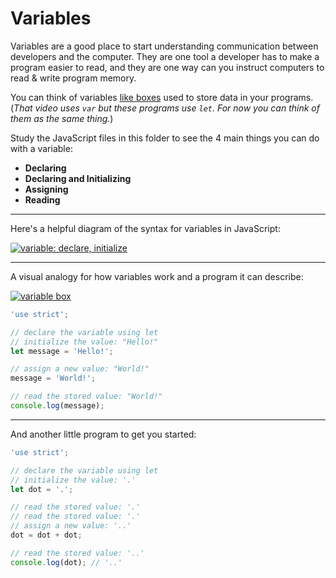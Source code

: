# Variables

Variables are a good place to start understanding communication between
developers and the computer. They are one tool a developer has to make a program
easier to read, and they are one way can you instruct computers to read & write
program memory.

You can think of variables
[like boxes](https://www.youtube.com/watch?v=Jvrszgiexg0) used to store data in
your programs. (_That video uses `var` but these programs use `let`. For now you
can think of them as the same thing._)

Study the JavaScript files in this folder to see the 4 main things you can do
with a variable:

- **Declaring**
- **Declaring and Initializing**
- **Assigning**
- **Reading**

---

Here's a helpful diagram of the syntax for variables in JavaScript:

[![variable: declare, initialize](../../../printables/variable-declare-initialize.jpg)](https://blog.jordanholt.dev/learn-javascript-variables/)

---

A visual analogy for how variables work and a program it can describe:

[![variable box](../../../printables/variable-box.png)](https://javascript.info/variables)

```js
'use strict';

// declare the variable using let
// initialize the value: "Hello!"
let message = 'Hello!';

// assign a new value: "World!"
message = 'World!';

// read the stored value: "World!"
console.log(message);
```

---

And another little program to get you started:

```js
'use strict';

// declare the variable using let
// initialize the value: '.'
let dot = '.';

// read the stored value: '.'
// read the stored value: '.'
// assign a new value: '..'
dot = dot + dot;

// read the stored value: '..'
console.log(dot); // '..'
```
